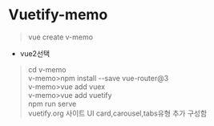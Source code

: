 # Vuetify-memo <br>
>vue create v-memo<br>
 - vue2선택<br>
>cd v-memo<br>
v-memo>npm install --save vue-router@3 <br>
v-memo>vue add vuex<br>
v-memo>vue add vuetify<br>
>npm run serve <br>
>vuetify.org 사이트 UI card,carousel,tabs유형 추가 구성함
